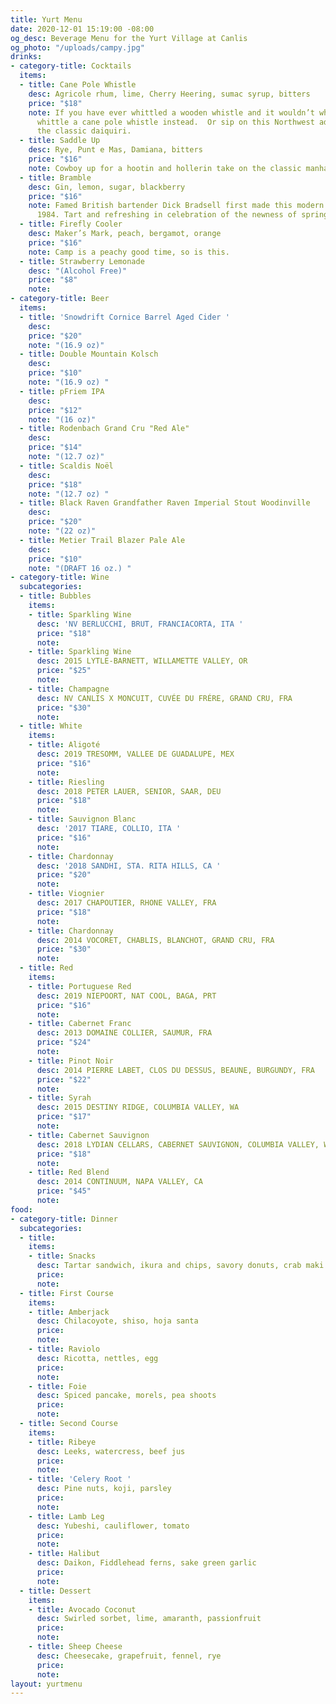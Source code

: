 ```yaml
---
title: Yurt Menu
date: 2020-12-01 15:19:00 -08:00
og_desc: Beverage Menu for the Yurt Village at Canlis
og_photo: "/uploads/campy.jpg"
drinks:
- category-title: Cocktails
  items:
  - title: Cane Pole Whistle
    desc: Agricole rhum, lime, Cherry Heering, sumac syrup, bitters
    price: "$18"
    note: If you have ever whittled a wooden whistle and it wouldn’t whistle try to
      whittle a cane pole whistle instead.  Or sip on this Northwest adaptation of
      the classic daiquiri.
  - title: Saddle Up
    desc: Rye, Punt e Mas, Damiana, bitters
    price: "$16"
    note: Cowboy up for a hootin and hollerin take on the classic manhattan.
  - title: Bramble
    desc: Gin, lemon, sugar, blackberry
    price: "$16"
    note: Famed British bartender Dick Bradsell first made this modern classic in
      1984. Tart and refreshing in celebration of the newness of springtime.
  - title: Firefly Cooler
    desc: Maker’s Mark, peach, bergamot, orange
    price: "$16"
    note: Camp is a peachy good time, so is this.
  - title: Strawberry Lemonade
    desc: "(Alcohol Free)"
    price: "$8"
    note: 
- category-title: Beer
  items:
  - title: 'Snowdrift Cornice Barrel Aged Cider '
    desc: 
    price: "$20"
    note: "(16.9 oz)"
  - title: Double Mountain Kolsch
    desc: 
    price: "$10"
    note: "(16.9 oz) "
  - title: pFriem IPA
    desc: 
    price: "$12"
    note: "(16 oz)"
  - title: Rodenbach Grand Cru "Red Ale"
    desc: 
    price: "$14"
    note: "(12.7 oz)"
  - title: Scaldis Noël
    desc: 
    price: "$18"
    note: "(12.7 oz) "
  - title: Black Raven Grandfather Raven Imperial Stout Woodinville
    desc: 
    price: "$20"
    note: "(22 oz)"
  - title: Metier Trail Blazer Pale Ale
    desc: 
    price: "$10"
    note: "(DRAFT 16 oz.) "
- category-title: Wine
  subcategories:
  - title: Bubbles
    items:
    - title: Sparkling Wine
      desc: 'NV BERLUCCHI, BRUT, FRANCIACORTA, ITA '
      price: "$18"
      note: 
    - title: Sparkling Wine
      desc: 2015 LYTLE-BARNETT, WILLAMETTE VALLEY, OR
      price: "$25"
      note: 
    - title: Champagne
      desc: NV CANLIS X MONCUIT, CUVÉE DU FRÉRE, GRAND CRU, FRA
      price: "$30"
      note: 
  - title: White
    items:
    - title: Aligoté
      desc: 2019 TRESOMM, VALLEE DE GUADALUPE, MEX
      price: "$16"
      note: 
    - title: Riesling
      desc: 2018 PETER LAUER, SENIOR, SAAR, DEU
      price: "$18"
      note: 
    - title: Sauvignon Blanc
      desc: '2017 TIARE, COLLIO, ITA '
      price: "$16"
      note: 
    - title: Chardonnay
      desc: '2018 SANDHI, STA. RITA HILLS, CA '
      price: "$20"
      note: 
    - title: Viognier
      desc: 2017 CHAPOUTIER, RHONE VALLEY, FRA
      price: "$18"
      note: 
    - title: Chardonnay
      desc: 2014 VOCORET, CHABLIS, BLANCHOT, GRAND CRU, FRA
      price: "$30"
      note: 
  - title: Red
    items:
    - title: Portuguese Red
      desc: 2019 NIEPOORT, NAT COOL, BAGA, PRT
      price: "$16"
      note: 
    - title: Cabernet Franc
      desc: 2013 DOMAINE COLLIER, SAUMUR, FRA
      price: "$24"
      note: 
    - title: Pinot Noir
      desc: 2014 PIERRE LABET, CLOS DU DESSUS, BEAUNE, BURGUNDY, FRA
      price: "$22"
      note: 
    - title: Syrah
      desc: 2015 DESTINY RIDGE, COLUMBIA VALLEY, WA
      price: "$17"
      note: 
    - title: Cabernet Sauvignon
      desc: 2018 LYDIAN CELLARS, CABERNET SAUVIGNON, COLUMBIA VALLEY, WA
      price: "$18"
      note: 
    - title: Red Blend
      desc: 2014 CONTINUUM, NAPA VALLEY, CA
      price: "$45"
      note: 
food:
- category-title: Dinner
  subcategories:
  - title: 
    items:
    - title: Snacks
      desc: Tartar sandwich, ikura and chips, savory donuts, crab maki
      price: 
      note: 
  - title: First Course
    items:
    - title: Amberjack
      desc: Chilacoyote, shiso, hoja santa
      price: 
      note: 
    - title: Raviolo
      desc: Ricotta, nettles, egg
      price: 
      note: 
    - title: Foie
      desc: Spiced pancake, morels, pea shoots
      price: 
      note: 
  - title: Second Course
    items:
    - title: Ribeye
      desc: Leeks, watercress, beef jus
      price: 
      note: 
    - title: 'Celery Root '
      desc: Pine nuts, koji, parsley
      price: 
      note: 
    - title: Lamb Leg
      desc: Yubeshi, cauliflower, tomato
      price: 
      note: 
    - title: Halibut
      desc: Daikon, Fiddlehead ferns, sake green garlic
      price: 
      note: 
  - title: Dessert
    items:
    - title: Avocado Coconut
      desc: Swirled sorbet, lime, amaranth, passionfruit
      price: 
      note: 
    - title: Sheep Cheese
      desc: Cheesecake, grapefruit, fennel, rye
      price: 
      note: 
layout: yurtmenu
---
```


